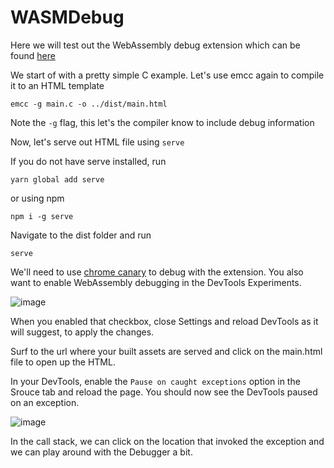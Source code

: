 # WASMDebug

Here we will test out the WebAssembly debug extension which can be found [here](https://chrome.google.com/webstore/detail/cc%20%20-devtools-support-dwa/pdcpmagijalfljmkmjngeonclgbbannb)

We start of with a pretty simple C example.
Let's use emcc again to compile it to an HTML template

```shell
emcc -g main.c -o ../dist/main.html
```

Note the `-g` flag, this let's the compiler know to include debug information

Now, let's serve out HTML file using `serve`

If you do not have serve installed, run

```shell
yarn global add serve
```

or using npm

```shell
npm i -g serve
```

Navigate to the dist folder and run

```shell
serve
```

We'll need to use [chrome canary](https://www.google.com/chrome/canary/) to debug with the extension. You also want to enable WebAssembly debugging in the DevTools Experiments.

![image](https://user-images.githubusercontent.com/42315197/177548559-dd22d475-739c-4fb2-a918-fa3020c05482.png)

When you enabled that checkbox, close Settings and reload DevTools as it will suggest, to apply the changes.

Surf to the url where your built assets are served and click on the main.html file to open up the HTML.

In your DevTools, enable the `Pause on caught exceptions` option in the Srouce tab and reload the page. You should now see the DevTools paused on an exception.

![image](https://user-images.githubusercontent.com/42315197/177549535-6865bfa5-4bf8-40d9-ade7-be5db4175246.png)

In the call stack, we can click on the location that invoked the exception and we can play around with the Debugger a bit.
